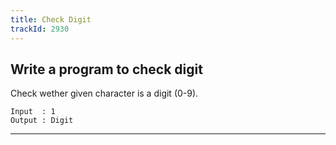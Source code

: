 ```yaml
---
title: Check Digit
trackId: 2930
---
```


## Write a program to check digit

Check wether given character is a digit (0-9).

```
Input  : 1
Output : Digit
```

---
